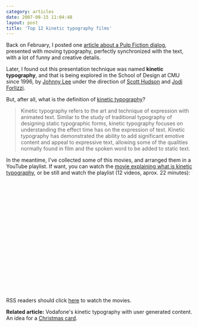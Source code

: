 ```yaml
---
category: articles
date: 2007-08-15 11:04:48
layout: post
title: 'Top 12 kinetic typography films'
---
```


<p>Back on February, I posted one <a href="//joaobordalo.com/articles/2007/02/26/pulp-fiction-in-typography">article about a Pulp Fiction dialog</a>, presented with moving typography, perfectly synchronized with the text, with a lot of funny and creative details.</p>

<p>Later, I found out this presentation technique was named <strong>kinetic typography</strong>, and that is being explored in the School of Design at CMU since 1996, by <a href="http://www-2.cs.cmu.edu/~johnny/">Johnny Lee</a> under the direction of <a href="http://www-2.cs.cmu.edu/~hudson/">Scott Hudson</a> and <a href="http://goodgestreet.com/">Jodi Forlizzi</a>.</p>

<p>But, after all, what is the definition of <a href="http://kinetictypography.org/">kinetic typography</a>?</p>

<blockquote>Kinetic typography refers to the art and technique of expression with animated text. Similar to the study of traditional typography of designing static typographic forms, kinetic typography focuses on understanding the effect time has on the expression of text. Kinetic typography has demonstrated the ability to add significant emotive content and appeal to expressive text, allowing some of the qualities normally found in film and the spoken word to be added to static text.</blockquote>

<p>In the meantime, I've collected some of this movies, and arranged them in a YouTube playlist. If want, you can watch the <a href="">movie explaining what is kinetic typography</a>, or be still and watch the playlist (12 videos, aprox. 22 minutes):</p>

<iframe title="Top 12 kinetic typography films" width="480" height="300" data-src="//www.youtube.com/embed/1B2C8B9F64093791" frameborder="0" allowfullscreen></iframe>

<p>RSS readers should click <a href="//joaobordalo.com/articles/2007/08/15/top-12-kinetic-typography-films">here</a> to watch the movies.</p>

<p><strong>Related article:</strong> Vodafone's kinetic typography with user generated content. An idea for a <a href="//joaobordalo.com/articles/2008/12/06/kinetic-typography-with-your-content">Christmas card</a>.</p>
